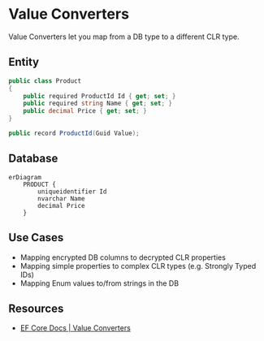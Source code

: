 # Value Converters

Value Converters let you map from a DB type to a different CLR type.  

## Entity

```cs
public class Product
{
    public required ProductId Id { get; set; }
    public required string Name { get; set; }
    public decimal Price { get; set; }
}

public record ProductId(Guid Value);
```

## Database

```mermaid
erDiagram
    PRODUCT {
        uniqueidentifier Id
        nvarchar Name
        decimal Price
    }
```

## Use Cases

- Mapping encrypted DB columns to decrypted CLR properties
- Mapping simple properties to complex CLR types (e.g. Strongly Typed IDs)
- Mapping Enum values to/from strings in the DB

## Resources

- [EF Core Docs | Value Converters](https://learn.microsoft.com/en-us/ef/core/modeling/value-conversions?tabs=data-annotations)

